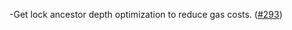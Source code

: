 -Get lock ancestor depth optimization to reduce gas costs.
  ([\#293](https://github.com/informalsystems/hydro/pull/293))
